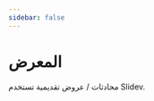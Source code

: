 ```yaml
---
sidebar: false
---
```


# المعرض

محادثات / عروض تقديمية تستخدم Slidev.

<!-- Edit in ./docs/.vitepress/showcases.ts -->
<ShowCases />
